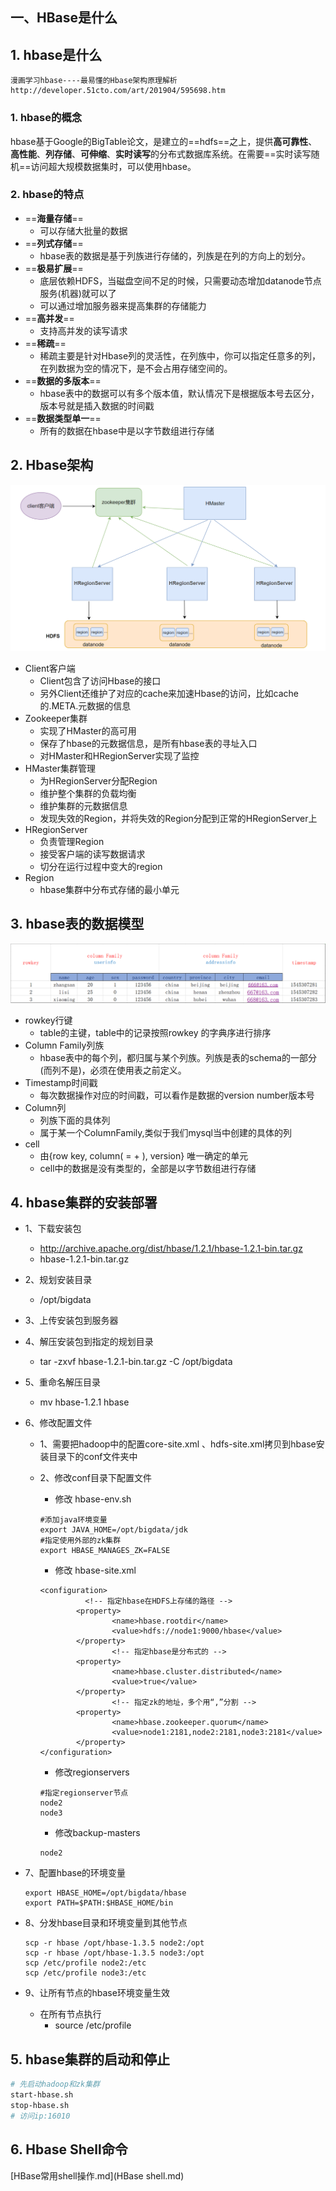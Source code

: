## 一、HBase是什么

## 1. hbase是什么

```
漫画学习hbase----最易懂的Hbase架构原理解析
http://developer.51cto.com/art/201904/595698.htm
```

### 1. hbase的概念

hbase基于Google的BigTable论文，是建立的==hdfs==之上，提供**高可靠性**、**高性能**、**列存储**、**可伸缩**、**实时读写**的分布式数据库系统。在需要==实时读写随机==访问超大规模数据集时，可以使用hbase。

### 2. hbase的特点

- ==**海量存储**==
  - 可以存储大批量的数据
- ==**列式存储**==
  - hbase表的数据是基于列族进行存储的，列族是在列的方向上的划分。
- ==**极易扩展**==
  - 底层依赖HDFS，当磁盘空间不足的时候，只需要动态增加datanode节点服务(机器)就可以了
  - 可以通过增加服务器来提高集群的存储能力
- ==**高并发**==
  - 支持高并发的读写请求
- ==**稀疏**==
  - 稀疏主要是针对Hbase列的灵活性，在列族中，你可以指定任意多的列，在列数据为空的情况下，是不会占用存储空间的。
- ==**数据的多版本**==
  - hbase表中的数据可以有多个版本值，默认情况下是根据版本号去区分，版本号就是插入数据的时间戳
- ==**数据类型单一**==
  - 所有的数据在hbase中是以字节数组进行存储

## 2. Hbase架构

![](img/system.png)

* Client客户端
  * Client包含了访问Hbase的接口
  * 另外Client还维护了对应的cache来加速Hbase的访问，比如cache的.META.元数据的信息
* Zookeeper集群
  * 实现了HMaster的高可用
  * 保存了hbase的元数据信息，是所有hbase表的寻址入口
  * 对HMaster和HRegionServer实现了监控
* HMaster集群管理
  * 为HRegionServer分配Region
  * 维护整个集群的负载均衡
  * 维护集群的元数据信息
  * 发现失效的Region，并将失效的Region分配到正常的HRegionServer上
* HRegionServer
  * 负责管理Region
  * 接受客户端的读写数据请求
  * 切分在运行过程中变大的region
* Region
  * hbase集群中分布式存储的最小单元

## 3. hbase表的数据模型

![](img/data-model.png)

* rowkey行键
  * table的主键，table中的记录按照rowkey 的字典序进行排序
* Column Family列族
  * hbase表中的每个列，都归属与某个列族。列族是表的schema的一部分(而列不是)，必须在使用表之前定义。
* Timestamp时间戳
  * 每次数据操作对应的时间戳，可以看作是数据的version number版本号
* Column列
  * 列族下面的具体列
  * 属于某一个ColumnFamily,类似于我们mysql当中创建的具体的列
* cell
  * 由{row key, column( =<family> + <label>), version} 唯一确定的单元
  * cell中的数据是没有类型的，全部是以字节数组进行存储

## 4. hbase集群的安装部署

- 1、下载安装包

  - http://archive.apache.org/dist/hbase/1.2.1/hbase-1.2.1-bin.tar.gz
  - hbase-1.2.1-bin.tar.gz

- 2、规划安装目录

  - /opt/bigdata

- 3、上传安装包到服务器

- 4、解压安装包到指定的规划目录

  - tar -zxvf hbase-1.2.1-bin.tar.gz -C /opt/bigdata

- 5、重命名解压目录

  - mv hbase-1.2.1 hbase

- 6、修改配置文件

  - 1、需要把hadoop中的配置core-site.xml 、hdfs-site.xml拷贝到hbase安装目录下的conf文件夹中

  - 2、修改conf目录下配置文件

    - 修改 hbase-env.sh

    ```
    #添加java环境变量
    export JAVA_HOME=/opt/bigdata/jdk
    #指定使用外部的zk集群
    export HBASE_MANAGES_ZK=FALSE
    ```

    - 修改 hbase-site.xml

    ```
    <configuration>
              <!-- 指定hbase在HDFS上存储的路径 -->
            <property>
                    <name>hbase.rootdir</name>
                    <value>hdfs://node1:9000/hbase</value>
            </property>
                    <!-- 指定hbase是分布式的 -->
            <property>
                    <name>hbase.cluster.distributed</name>
                    <value>true</value>
            </property>
                    <!-- 指定zk的地址，多个用“,”分割 -->
            <property>
                    <name>hbase.zookeeper.quorum</name>
                    <value>node1:2181,node2:2181,node3:2181</value>
            </property>
    </configuration>       
    ```

    - 修改regionservers

    ```
    #指定regionserver节点
    node2
    node3
    ```

    - 修改backup-masters

    ```
    node2
    ```

- 7、配置hbase的环境变量

  ```
  export HBASE_HOME=/opt/bigdata/hbase
  export PATH=$PATH:$HBASE_HOME/bin
  ```

- 8、分发hbase目录和环境变量到其他节点

  ```
  scp -r hbase /opt/hbase-1.3.5 node2:/opt
  scp -r hbase /opt/hbase-1.3.5 node3:/opt
  scp /etc/profile node2:/etc
  scp /etc/profile node3:/etc
  ```

- 9、让所有节点的hbase环境变量生效

  - 在所有节点执行
    - source /etc/profile

## 5. hbase集群的启动和停止

```bash
# 先启动hadoop和zk集群
start-hbase.sh
stop-hbase.sh
# 访问ip:16010
```

## 6. Hbase Shell命令

[HBase常用shell操作.md](HBase shell.md)